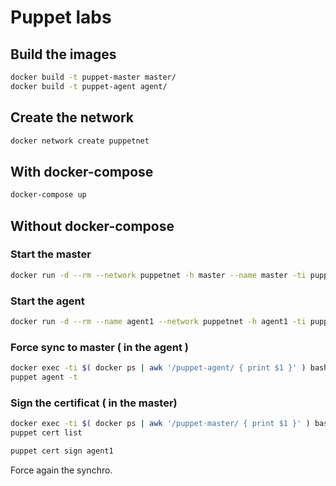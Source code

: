 # Puppet labs

## Build the images
```bash
docker build -t puppet-master master/
docker build -t puppet-agent agent/
```

## Create the network

```bash
docker network create puppetnet
```
## With docker-compose  

```bash
docker-compose up
```

## Without docker-compose

### Start the master
```bash
docker run -d --rm --network puppetnet -h master --name master -ti puppet-master
```
### Start the agent 
```bash
docker run -d --rm --name agent1 --network puppetnet -h agent1 -ti puppet-agent bash
```

### Force sync to master ( in the agent ) 

```bash
docker exec -ti $( docker ps | awk '/puppet-agent/ { print $1 }' ) bash
puppet agent -t
```

### Sign the certificat ( in the master)
```bash
docker exec -ti $( docker ps | awk '/puppet-master/ { print $1 }' ) bash
puppet cert list

puppet cert sign agent1
```

Force again the synchro.
